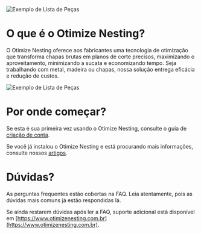 ![Exemplo de Lista de Peças](/index/otimizeNestingLogoHorizontal.png)

# O que é o Otimize Nesting?

O Otimize Nesting oferece aos fabricantes uma tecnologia de otimização que transforma chapas brutas em planos de corte precisos, maximizando o aproveitamento, minimizando a sucata e economizando tempo. Seja trabalhando com metal, madeira ou chapas, nossa solução entrega eficácia e redução de custos.

![Exemplo de Lista de Peças](/index/otimizeNestingScreenshot.png)

# Por onde começar?

Se esta é sua primeira vez usando o Otimize Nesting, consulte o guia de [criação de conta](tutorial/criando-uma-conta.md).

Se você já instalou o Otimize Nesting e está procurando mais informações, consulte nossos [artigos](tutorial/introducao.md).

# Dúvidas?
As perguntas frequentes estão cobertas na FAQ. Leia atentamente, pois as dúvidas mais comuns já estão respondidas lá.

Se ainda restarem dúvidas após ler a FAQ, suporte adicional está disponível em [https://www.otimizenesting.com.br](https://www.otimizenesting.com.br).
